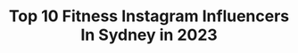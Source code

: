---
title: Top 10 Fitness Instagram Influencers In Sydney in 2023
description: >-
  Find top fitness Instagram influencers in Sydney in 2023. Most popular hashtags: #fitness #sydney #fitnessmotivation #australia.
platform: Instagram
hits: 119
text_top: Analyze the top-rated Instagram accounts on inBeat.
text_bottom: Our search engine holds 119 Instagram influencers like this in Sydney, Australia for you to work with.
profiles:
  - username: "heathkeating"
    fullname: >-
      HEATH KEATING
    bio: >-
      ⭐️Performer 📸Model 💪🏼Fitness 🇦🇺Sydney, AUS 👤 Jeep Management 📧heath_keating@hotmail.com
    location: "Australia"
    followers: 21867
    engagement: 364
    commentsToLikes: 0.018918
    id: ck5py3eu7u4fn0i1120dnff3w
    verified: false
    hashtags: "#batsoup, #mardigras2020, #smile, #men"
  - username: "mat.rangr"
    fullname: >-
      
    bio: >-
      Mat Ranger | 25 | SYD |
    location: "Australia"
    followers: 10197
    engagement: 1397
    commentsToLikes: 0.017133
    id: ck5zugsos2bzj0i14vbaoo25b
    verified: false
    hashtags: "#personaltrainer, #homeworkout, #resistancebandsworkout, #fit"
  - username: "l_lewy"
    fullname: >-
      Luke Lewis
    bio: >-
      Tynan Motors,Zambi Wildlife Retreat, Melanoma Institute Aus & McGrath Foundation Ambassador @powerhousesuppsau code Lewis10
    location: "Australia"
    followers: 45701
    engagement: 143
    commentsToLikes: 0.023142
    id: ck5q0g4jj5u0l0i11k3z7zog2
    verified: true
    hashtags: "#fitnesssydney, #sydneylocal, #sydneyfitness, #sydneyfitnessblogger"
  - username: "nath_page"
    fullname: >-
      𝐍𝐀𝐓𝐇𝐀𝐍 𝐏𝐀𝐆𝐄
    bio: >-
      • Fashion | Fitness | Lifestyle • Sydney | Australia📍 • Let’s work | DM me • Founder @epnmeals • N.page@live.com
    location: "Australia"
    followers: 70153
    engagement: 469
    commentsToLikes: 0.056184
    id: ck8szdaqdnz700j78jj9bye27
    verified: false
    hashtags: ""
  - username: "sma.au"
    fullname: >-
      Striking Models Agency 🇦🇺
    bio: >-
      We help talented models achieve their dreams scouting, developing, managing, and connecting them with first-class brands 📧 Info@strikingmodels.com.au
    location: "Australia"
    followers: 91588
    engagement: 9
    commentsToLikes: 0.024599
    id: ckaoxw09eezxz0i78z14ggye0
    verified: false
    hashtags: ""
  - username: "rodboc"
    fullname: >-
      Rod
    bio: >-
      🖥 UX Research | Data-Driven | Lean UX 🏋🏻‍♂️ Fitness enthusiast 👬 @gemobu 🏳️‍🌈 He/Him/His 📍 🇳🇿 🇨🇱
    location: "Australia"
    followers: 14424
    engagement: 1048
    commentsToLikes: 0.031601
    id: ckf5ur6n2lywu0j2358hf00uk
    verified: false
    hashtags: "#gayguy, #instagood, #gay, #crossfit"
  - username: "teganpaigechapman"
    fullname: >-
      TEGAN CHAPMAN
    bio: >-
      Newcastle | Sydney 🇦🇺 🦋 Fitness ~ Festivals ~ Fashion ∞ 🌏 Traveller ☾ Drone Photography ♡ 👩🏻‍⚕️ Degrees ➳ BPsych & BNurs 🏋🏻‍♂️ Weightloss -38kgs
    location: "Australia"
    followers: 298630
    engagement: 189
    commentsToLikes: 0.019700
    id: ck0u87rse6nc50i196p5a66zx
    verified: false
    hashtags: "#selflove, #explore, #nsw, #creativity"
  - username: "zachope"
    fullname: >-
      Zac Hope
    bio: >-
      Sydney 🇦🇺 Senior Barry’s Australia Instructor @barrysaustralia 🚨 Personal Trainer-Hope Fitness 💪🏼 Reformer Pilates Trainer @somacollection_chifley ⭐️
    location: "Australia"
    followers: 6876
    engagement: 952
    commentsToLikes: 0.047473
    id: ck14kypv5rzue0i19atg0eknx
    verified: false
    hashtags: "#health, #ad, #gym, #fitfam"
  - username: "trainertrowell"
    fullname: >-
      • LACHLAN TROWELL •
    bio: >-
      💉 Type-1 Diabetic 📍 Fitness First Bondi Spring Street 🌏 Online PT Want To Join My Team? Enquire ↓ lachlantrowell@gmail.com 📧
    location: "Australia"
    followers: 4193
    engagement: 952
    commentsToLikes: 0.108887
    id: ck6trblj1y1oi0j71p5kynhho
    verified: false
    hashtags: "#personaltraining, #fit, #fitnessmotivation, #squats"
  - username: "andy_h2o"
    fullname: >-
      🇦🇺 Andy Hansen
    bio: >-
      📍Sydney 🏛 KPMG Head of Business Resilience 🗺 Sports|Adventure |Travels 🇦🇺 National champ x3🏆Kitefoil
    location: "Australia"
    followers: 5679
    engagement: 553
    commentsToLikes: 0.034419
    id: ck13cc6tszmr00i196fuajo3k
    verified: false
    hashtags: "#crossfittraining, #crossfitfamily, #fitness, #fitnesslifestyle"
---